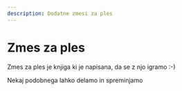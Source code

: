 ```yaml
---
description: Dodatne zmesi za ples
---
```


# Zmes za ples

Zmes za ples je knjiga ki je napisana, da se z njo igramo :-\)

Nekaj podobnega lahko delamo in spreminjamo





